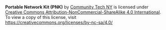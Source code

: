 **Portable Network Kit (PNK)** by [Community Tech NY](https://communitytechny.org/) is licensed under [Creative Commons Attribution-NonCommercial-ShareAlike 4.0 International](https://creativecommons.org/licenses/by-nc-sa/4.0/
). 
To view a copy of this license, visit https://creativecommons.org/licenses/by-nc-sa/4.0/
